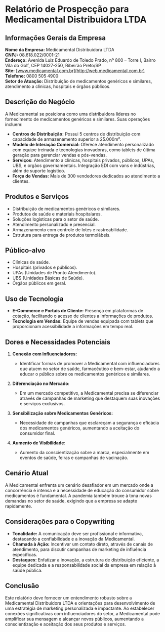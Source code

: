 # Relatório de Prospecção para Medicamental Distribuidora LTDA

## Informações Gerais da Empresa

**Nome da Empresa:** Medicamental Distribuidora LTDA  
**CNPJ:** 08.618.022/0001-21  
**Endereço:** Avenida Luiz Eduardo de Toledo Prado, nº 800 – Torre I, Bairro Vila do Golf, CEP 14027-250, Ribeirão Preto/SP  
**Site:** [www.medicamental.com.br](http://web.medicamental.com.br)  
**Telefone:** 0800 505 4900  
**Setor de Atuação:** Distribuição de medicamentos genéricos e similares, atendimento a clínicas, hospitais e órgãos públicos.

## Descrição do Negócio

A Medicamental se posiciona como uma distribuidora líderes no fornecimento de medicamentos genéricos e similares. Suas operações incluem:

- **Centros de Distribuição:** Possui 5 centros de distribuição com capacidade de armazenamento superior a 25.000m².
- **Modelo de Interação Comercial:** Oferece atendimento personalizado com equipe treinada e tecnologias inovadoras, como tablets de última geração para gerenciar vendas e pós-vendas.
- **Serviços:** Atendimento a clínicas, hospitais privados, públicos, UPAs, UBS, e orgãos governamentais. Integração EDI com vans e indústrias, além de suporte logístico.
- **Força de Vendas:** Mais de 300 vendedores dedicados ao atendimento a clientes.

## Produtos e Serviços

- Distribuição de medicamentos genéricos e similares.
- Produtos de saúde e materiais hospitalares.
- Soluções logísticas para o setor de saúde.
- Atendimento personalizado e presencial.
- Armazenamento com controle de lotes e rastreabilidade.
- Estrutura para entrega de produtos termolábeis.

## Público-alvo

- Clínicas de saúde.
- Hospitais (privados e públicos).
- UPAs (Unidades de Pronto Atendimento).
- UBS (Unidades Básicas de Saúde).
- Órgãos públicos em geral.

## Uso de Tecnologia

- **E-Commerce e Portais de Cliente:** Presença em plataformas de cotação, facilitando o acesso de clientes a informações de produtos.
- **Tecnologia em Vendas:** Equipe de vendas equipada com tablets que proporcionam acessibilidade a informações em tempo real.

## Dores e Necessidades Potenciais

1. **Conexão com Influenciadores:**
   - Identificar formas de promover a Medicamental com influenciadores que atuem no setor de saúde, farmacêutico e bem-estar, ajudando a educar o público sobre os medicamentos genéricos e similares.

2. **Diferenciação no Mercado:**
   - Em um mercado competitivo, a Medicamental precisa se diferenciar através de campanhas de marketing que destaquem suas inovações e serviços exclusivos.

3. **Sensibilização sobre Medicamentos Genéricos:**
   - Necessidade de campanhas que esclareçam a segurança e eficácia dos medicamentos genéricos, aumentando a aceitação do consumidor final.

4. **Aumento de Visibilidade:**
   - Aumento da conscientização sobre a marca, especialmente em eventos de saúde, feiras e campanhas de vacinação.

## Cenário Atual

A Medicamental enfrenta um cenário desafiador em um mercado onde a concorrência é intensa e a necessidade de educação do consumidor sobre medicamentos é fundamental. A pandemia também trouxe à tona novas demandas no setor de saúde, exigindo que a empresa se adapte rapidamente.

## Considerações para o Copywriting

- **Tonalidade:** A comunicação deve ser profissional e informativa, destacando a confiabilidade e a inovação da Medicamental.
- **Chamada à Ação:** Incentivar um contato direto, através de canais de atendimento, para discutir campanhas de marketing de influência específicas.
- **Destaques:** Enfatizar a inovação, a estrutura de distribuição eficiente, a equipe dedicada e a responsabilidade social da empresa em relação à saúde pública.

## Conclusão

Este relatório deve fornecer um entendimento robusto sobre a Medicamental Distribuidora LTDA e orientações para desenvolvimento de uma estratégia de marketing personalizada e impactante. Ao estabelecer conexões significativas com influenciadores do setor, a Medicamental pode amplificar sua mensagem e alcançar novos públicos, aumentando a conscientização e aceitação dos seus produtos e serviços.